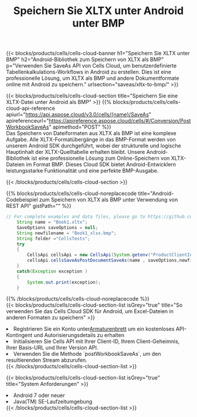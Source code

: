 ﻿---
title:  Speichern Sie XLTX unter Android unter BMP
description:  Verwendung des Cloud SDK Aspose.Cells für Android zum Speichern der Datei im XLTX-Format als Datei im Format BMP.
kwords: Excel, Save XLTX as BMP, REST, Android
howto: How to save XLTX as BMP using Aspose.Cells Cloud Android library.
---
{{< blocks/products/cells/cells-cloud-banner h1="Speichern Sie XLTX unter BMP" h2="Android-Bibliothek zum Speichern von XLTX als BMP" p="Verwenden Sie SaveAs API von Cells Cloud, um benutzerdefinierte Tabellenkalkulations-Workflows in Android zu erstellen. Dies ist eine professionelle Lösung, um XLTX als BMP und andere Dokumentformate online mit Android zu speichern." urlsection="saveas/xltx-to-bmp/" >}}

{{< blocks/products/cells/cells-cloud-section title="Speichern Sie eine XLTX-Datei unter Android als BMP" >}}
{{% blocks/products/cells/cells-cloud-api-reference apiurl="https://api.aspose.cloud/v3.0/cells/{name}/SaveAs" apireferenceurl="https://apireference.aspose.cloud/cells/#/Conversion/PostWorkbookSaveAs" apimethod="POST" %}}
<br/>
Das Speichern von Dateiformaten aus XLTX als BMP ist eine komplexe Aufgabe. Alle XLTX-Formatübergänge in das BMP-Format werden von unserem Android SDK durchgeführt, wobei der strukturelle und logische Hauptinhalt der XLTX-Quelltabelle erhalten bleibt. Unsere Android-Bibliothek ist eine professionelle Lösung zum Online-Speichern von XLTX-Dateien im Format BMP. Dieses Cloud SDK bietet Android-Entwicklern leistungsstarke Funktionalität und eine perfekte BMP-Ausgabe.

{{< /blocks/products/cells/cells-cloud-section >}}

{{% blocks/products/cells/cells-cloud-noreplacecode title="Android-Codebeispiel zum Speichern von XLTX als BMP unter Verwendung von REST API" gistPath="" %}}
  
```java
// For complete examples and data files, please go to https://github.com/aspose-cells-cloud/aspose-cells-cloud-android/
    String name = "Book1.xltx";
    SaveOptions saveOptions = null;
    String newfilename = "Book1_xlsx.bmp";
    String folder ="CellsTests";
    try
    {
        CellsApi cellsApi = new CellsApi(System.getenv("ProductClientId"), System.getenv("ProductClientSecret"));
        cellsApi.cellsSaveAsPostDocumentSaveAs(name , saveOptions,newfilename,false,false,folder,null,null,null,true);                       
    }
    catch(Exception exception )
    {
        System.out.print(exception);
    }
```
  
{{% /blocks/products/cells/cells-cloud-noreplacecode %}}
<br/>
{{< blocks/products/cells/cells-cloud-section-list isGrey="true" title="So verwenden Sie das Cells Cloud SDK für Android, um Excel-Dateien in anderen Formaten zu speichern" >}}
<li> Registrieren Sie ein Konto unter<a href="https://dashboard.aspose.cloud/">Armaturenbrett</a> um ein kostenloses API-Kontingent und Autorisierungsdetails zu erhalten</li>
<li>Initialisieren Sie Cells API mit Ihrer Client-ID, Ihrem Client-Geheimnis, Ihrer Basis-URL und Ihrer Version API.</li>
<li>Verwenden Sie die Methode `postWorkbookSaveAs`, um den resultierenden Stream abzurufen.</li>
{{< /blocks/products/cells/cells-cloud-section-list >}}

{{< blocks/products/cells/cells-cloud-section-list isGrey="true" title="System Anforderungen" >}}
<li>Android 7 oder neuer</li>
<li>Java(TM) SE-Laufzeitumgebung</li>
{{< /blocks/products/cells/cells-cloud-section-list >}}
